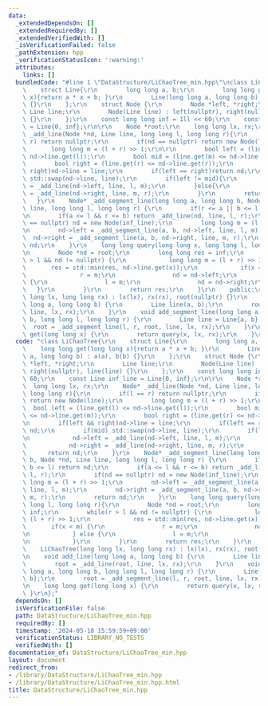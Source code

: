 ```yaml
---
data:
  _extendedDependsOn: []
  _extendedRequiredBy: []
  _extendedVerifiedWith: []
  _isVerificationFailed: false
  _pathExtension: hpp
  _verificationStatusIcon: ':warning:'
  attributes:
    links: []
  bundledCode: "#line 1 \"DataStructure/LiChaoTree_min.hpp\"\nclass LiChaoTree{\r\n\
    \    struct Line{\r\n        long long a, b;\r\n        long long get(long long\
    \ x){return a * x + b; }\r\n        Line(long long a, long long b) : a(a), b(b)\
    \ {}\r\n    };\r\n    struct Node {\r\n        Node *left, *right;\r\n       \
    \ Line line;\r\n        Node(Line line) : left(nullptr), right(nullptr), line(line)\
    \ {}\r\n    };\r\n    const long long inf = 1ll << 60;\r\n    const Line inf_line\
    \ = Line{0, inf};\r\n\r\n    Node *root;\r\n    long long lx, rx;\r\n    Node*\
    \ _add_line(Node *nd, Line line, long long l, long long r){\r\n        if(l ==\
    \ r) return nullptr;\r\n        if(nd == nullptr) return new Node(line);\r\n \
    \       long long m = (l + r) >> 1;\r\n\r\n        bool left = (line.get(l) <=\
    \ nd->line.get(l));\r\n        bool mid = (line.get(m) <= nd->line.get(m));\r\n\
    \        bool right = (line.get(r) <= nd->line.get(r));\r\n        if(left &&\
    \ right)nd->line = line;\r\n        if(left == right)return nd;\r\n        if(mid)\
    \ std::swap(nd->line, line);\r\n        if(left != mid){\r\n            nd->left\
    \ = _add_line(nd->left, line, l, m);\r\n        }else{\r\n            nd->right\
    \ = _add_line(nd->right, line, m, r);\r\n        }\r\n        return nd;\r\n \
    \   }\r\n    Node* _add_segment_line(long long a, long long b, Node *nd, Line\
    \ line, long long l, long long r) {\r\n        if(r <= a || b <= l) return nd;\r\
    \n        if(a <= l && r <= b) return _add_line(nd, line, l, r);\r\n        if(nd\
    \ == nullptr) nd = new Node(inf_line);\r\n        long long m = (l + r) >> 1;\r\
    \n        nd->left = _add_segment_line(a, b, nd->left, line, l, m);\r\n      \
    \  nd->right = _add_segment_line(a, b, nd->right, line, m, r);\r\n        return\
    \ nd;\r\n    }\r\n    long long query(long long x, long long l, long long r){\r\
    \n        Node *nd = root;\r\n        long long res = inf;\r\n        while(r\
    \ > l && nd != nullptr) {\r\n            long long m = (l + r) >> 1;\r\n     \
    \       res = std::min(res, nd->line.get(x));\r\n            if(x < m) {\r\n \
    \               r = m;\r\n                nd = nd->left;\r\n            } else\
    \ {\r\n                l = m;\r\n                nd = nd->right;\r\n         \
    \   }\r\n        }\r\n        return res;\r\n    }\r\n    public:\r\n    LiChaoTree(long\
    \ long lx, long long rx) : lx(lx), rx(rx), root(nullptr) {}\r\n    void add_line(long\
    \ long a, long long b) {\r\n        Line line(a, b);\r\n        root = _add_line(root,\
    \ line, lx, rx);\r\n    }\r\n    void add_segment_line(long long a, long long\
    \ b, long long l, long long r) {\r\n        Line line = Line{a, b};\r\n      \
    \  root = _add_segment_line(l, r, root, line, lx, rx);\r\n    }\r\n    long long\
    \ get(long long x) {\r\n        return query(x, lx, rx);\r\n    }\r\n};\n"
  code: "class LiChaoTree{\r\n    struct Line{\r\n        long long a, b;\r\n    \
    \    long long get(long long x){return a * x + b; }\r\n        Line(long long\
    \ a, long long b) : a(a), b(b) {}\r\n    };\r\n    struct Node {\r\n        Node\
    \ *left, *right;\r\n        Line line;\r\n        Node(Line line) : left(nullptr),\
    \ right(nullptr), line(line) {}\r\n    };\r\n    const long long inf = 1ll <<\
    \ 60;\r\n    const Line inf_line = Line{0, inf};\r\n\r\n    Node *root;\r\n  \
    \  long long lx, rx;\r\n    Node* _add_line(Node *nd, Line line, long long l,\
    \ long long r){\r\n        if(l == r) return nullptr;\r\n        if(nd == nullptr)\
    \ return new Node(line);\r\n        long long m = (l + r) >> 1;\r\n\r\n      \
    \  bool left = (line.get(l) <= nd->line.get(l));\r\n        bool mid = (line.get(m)\
    \ <= nd->line.get(m));\r\n        bool right = (line.get(r) <= nd->line.get(r));\r\
    \n        if(left && right)nd->line = line;\r\n        if(left == right)return\
    \ nd;\r\n        if(mid) std::swap(nd->line, line);\r\n        if(left != mid){\r\
    \n            nd->left = _add_line(nd->left, line, l, m);\r\n        }else{\r\n\
    \            nd->right = _add_line(nd->right, line, m, r);\r\n        }\r\n  \
    \      return nd;\r\n    }\r\n    Node* _add_segment_line(long long a, long long\
    \ b, Node *nd, Line line, long long l, long long r) {\r\n        if(r <= a ||\
    \ b <= l) return nd;\r\n        if(a <= l && r <= b) return _add_line(nd, line,\
    \ l, r);\r\n        if(nd == nullptr) nd = new Node(inf_line);\r\n        long\
    \ long m = (l + r) >> 1;\r\n        nd->left = _add_segment_line(a, b, nd->left,\
    \ line, l, m);\r\n        nd->right = _add_segment_line(a, b, nd->right, line,\
    \ m, r);\r\n        return nd;\r\n    }\r\n    long long query(long long x, long\
    \ long l, long long r){\r\n        Node *nd = root;\r\n        long long res =\
    \ inf;\r\n        while(r > l && nd != nullptr) {\r\n            long long m =\
    \ (l + r) >> 1;\r\n            res = std::min(res, nd->line.get(x));\r\n     \
    \       if(x < m) {\r\n                r = m;\r\n                nd = nd->left;\r\
    \n            } else {\r\n                l = m;\r\n                nd = nd->right;\r\
    \n            }\r\n        }\r\n        return res;\r\n    }\r\n    public:\r\n\
    \    LiChaoTree(long long lx, long long rx) : lx(lx), rx(rx), root(nullptr) {}\r\
    \n    void add_line(long long a, long long b) {\r\n        Line line(a, b);\r\n\
    \        root = _add_line(root, line, lx, rx);\r\n    }\r\n    void add_segment_line(long\
    \ long a, long long b, long long l, long long r) {\r\n        Line line = Line{a,\
    \ b};\r\n        root = _add_segment_line(l, r, root, line, lx, rx);\r\n    }\r\
    \n    long long get(long long x) {\r\n        return query(x, lx, rx);\r\n   \
    \ }\r\n};"
  dependsOn: []
  isVerificationFile: false
  path: DataStructure/LiChaoTree_min.hpp
  requiredBy: []
  timestamp: '2024-05-18 15:59:59+09:00'
  verificationStatus: LIBRARY_NO_TESTS
  verifiedWith: []
documentation_of: DataStructure/LiChaoTree_min.hpp
layout: document
redirect_from:
- /library/DataStructure/LiChaoTree_min.hpp
- /library/DataStructure/LiChaoTree_min.hpp.html
title: DataStructure/LiChaoTree_min.hpp
---
```

